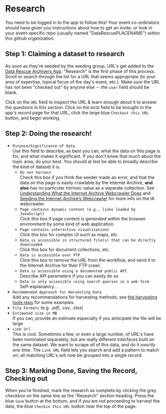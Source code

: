# Research

You need to be logged in to the app to follow this! Your event co-ordinators should have given you instructions about how to get an invite; or look in your event-specific repo (usually named "DataRescuePLACENAME") within this github organization.

## Step 1: Claiming a dataset to research

As soon as they're seeded by the seeding group, URL's get added to the [Data Rescue Archivers App](https://www.archivers.space). "Research" is the first phase of this process. Scroll or search through the list for a URL that seems appropriate (to your area of expertise, topical focus of the day's event, etc.). Make sure the URL has not been "checked out" by anyone else -- the `user` field should be blank.

Click on the `URL` field to inspect the URL & learn enough about it to answer the questions in this section. Click on the `UUID` field to be brought to the app's record page for that URL, click the large blue `Checkout this URL` button, and begin working.

## Step 2: Doing the research!

- `Purpose/Significance of data`  
Use this field to describe, as best you can, what the data on this page is for, and what makes it significant. If you don't know that much about the topic area, do your best. You should at lest be able to broadly describe the kind of dataset it is. 
   - `Do not harvest`   
   Check this box if you think the seeder made an error, and that the data on this page is easily crawlable by the Internet Archive, **and also** has no particular intrinsic value as a separate collection. See [Understanding What the Internet Archive Webcrawler Does](https://docs.google.com/document/d/1PeWefW2toThs-Pbw0CMv2us7wxQI0gRrP1LGuwMp_UQ/edit) and
[Seeding the Internet Archive’s Webcrawler](https://docs.google.com/document/d/1qpuNCmBmu4KcsS_hE2srewcCiP4f9P5cCyDfHmsSAVU/edit) for more info on the IA webcrawler. 
   - `Page contains dynamic content (e.g., links loaded by JavaScript)`  
   Click this box if page content is generated within the browser environment by some kind of web application.  
   - `Page contains interactive visualizations`  
   Click this box for complex UI such as maps, etc.
   - `Data is accessible in structured file(s) that can be directly downloaded`  
   Click this box for document collections, etc.
   - `Data is accessible over FTP`  
   Click this box to remove the URL from the workflow, and send it to the Internet Archive for their FTP crawl.
   - `Data is accessible using a documented public API`  
   Describe API parameters if you can easily do so
   - `Data is only accessible using search queries in a web form`  
   Self-explanatory...
- `Recommended Approach for Harvesting Data`  
Add any recommendations for harvesting methods; see [the harvesting tools repo](https://github.com/edgi-govdata-archiving/harvesting-tools/) for some examples. 
- `File Formats` (e.g. .pdf, .csv, .xlsx)
- `Estimated size in MB`  
If you can, provide an estimate especially if you anticipate the file will be large
- `Link Url`  
This is cool. Sometimes a few, or even a large number, of URL's have been nominated separately, but are really different interfaces built on the same dataset. We want to scrape *all* of this data, and do it *exactly one time*. The `Link URL` field lets you search and add a pattern to match on; all matching URL's will now be grouped into a single record.

## Step 3: Marking Done, Saving the Record, Checking out

When you're finished, mark the research as complete by clicking the grey checkbox on the same line as the "Research" section heading. Press the blue `Save` button at the bottom, and if you are not proceeding to harvest the data, the blue `Checkin this URL` button near the top of the page.
